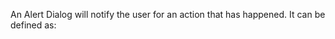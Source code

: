An Alert Dialog will notify the user for an action that has happened. It can be defined as:

<snippet id='alert-dialog-code'/>
